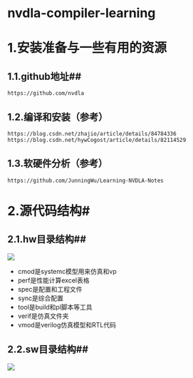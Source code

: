 # nvdla-compiler-learning
# 1.安装准备与一些有用的资源 #
## 1.1.github地址##
	https://github.com/nvdla
## 1.2.编译和安装（参考）
	https://blog.csdn.net/zhajio/article/details/84784336 
	https://blog.csdn.net/hywCogost/article/details/82114529
## 1.3.软硬件分析（参考）
	https://github.com/JunningWu/Learning-NVDLA-Notes
# 2.源代码结构#
## 2.1.hw目录结构##
![](https://github.com/zeasa/nvdla-compiler-learning/document/imgs/hwfolderlist.png)

- cmod是systemc模型用来仿真和vp
- perf是性能计算excel表格
- spec是配置和工程文件
- sync是综合配置
- tool是build和pl脚本等工具
- verif是仿真文件夹
- vmod是verilog仿真模型和RTL代码
## 2.2.sw目录结构##
![](https://github.com/zeasa/nvdla-compiler-learning/document/imgs/swfolderlist.png)